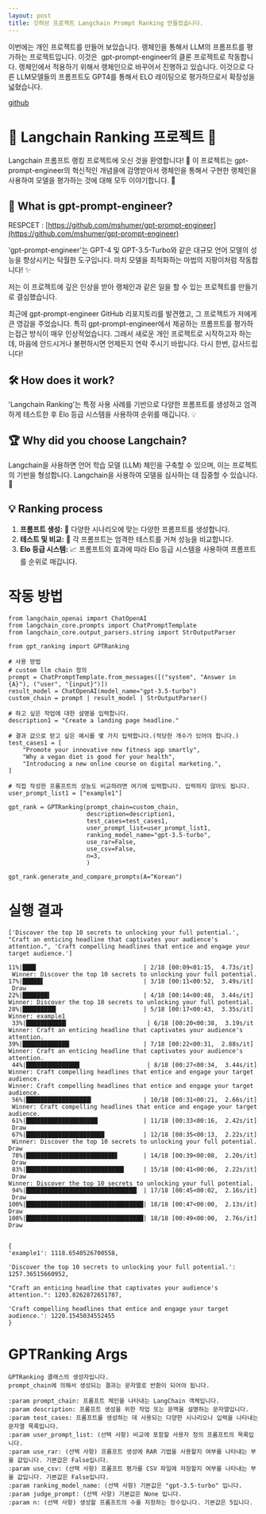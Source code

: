 ```yaml
---
layout: post
title: 깃허브 프로젝트 Langchain Prompt Ranking 만들었습니다.
---
```

이번에는 개인 프로젝트를 만들어 보았습니다. 랭체인을 통해서 LLM의 프롬프트를 평가하는 프로젝트입니다. 이것은  gpt-prompt-engineer의 클론 프로젝트로 작동합니다. 랭체인에서 적용하기 위해서 랭체인으로 바꾸어서 진행하고 있습니다. 이것으로 다른 LLM모델들의 프롬프트도 GPT4를 통해서 ELO 레이팅으로 평가하므로서 확장성을 넓혔습니다. 

[github](https://github.com/hypro2/Langchain_Ranking)



# 🌟 Langchain Ranking 프로젝트 🌟

Langchain 프롬프트 랭킹 프로젝트에 오신 것을 환영합니다! 🎉 이 프로젝트는 gpt-prompt-engineer의 혁신적인 개념을에 감명받아서 랭체인을 통해서 구현한 랭체인을 사용하여 모델을 평가하는 것에 대해 모두 이야기합니다. 🚀

## 🤖 What is gpt-prompt-engineer?

RESPCET : [https://github.com/mshumer/gpt-prompt-engineer](https://github.com/mshumer/gpt-prompt-engineer)

'gpt-prompt-engineer'는 GPT-4 및 GPT-3.5-Turbo와 같은 대규모 언어 모델의 성능을 향상시키는 탁월한 도구입니다. 마치 모델을 최적화하는 마법의 지팡이처럼 작동합니다! ✨

저는 이 프로젝트에 깊은 인상을 받아 랭체인과 같은 일을 할 수 있는 프로젝트를 만들기로 결심했습니다.

최근에 gpt-prompt-engineer GitHub 리포지토리를 발견했고, 그 프로젝트가 저에게 큰 영감을 주었습니다. 특히 gpt-prompt-engineer에서 제공하는 프롬프트를 평가하는접근 방식이 매우 인상적었습니다. 그래서 새로운 개인 프로젝트로 시작하고자 하는데, 마음에 안드시거나 불편하시면 언제든지 연락 주시기 바랍니다. 다시 한번, 감사드립니다!

## 🛠 How does it work?

'Langchain Ranking'는 특정 사용 사례를 기반으로 다양한 프롬프트를 생성하고 엄격하게 테스트한 후 Elo 등급 시스템을 사용하여 순위를 매깁니다. 💡

## 🏆 Why did you choose Langchain?

Langchain을 사용하면 언어 학습 모델 (LLM) 체인을 구축할 수 있으며, 이는 프로젝트의 기반을 형성합니다. Langchain을 사용하여 모델을 심사하는 데 집중할 수 있습니다. 💪

## 💡 Ranking process

1.  **프롬프트 생성:** 🤔 다양한 시나리오에 맞는 다양한 프롬프트를 생성합니다.
2.  **테스트 및 비교:** 🧪 각 프롬프트는 엄격한 테스트를 거쳐 성능을 비교합니다.
3.  **Elo 등급 시스템:** 📈 프롬프트의 효과에 따라 Elo 등급 시스템을 사용하여 프롬프트를 순위로 매깁니다.

# 작동 방법

```
from langchain_openai import ChatOpenAI
from langchain_core.prompts import ChatPromptTemplate
from langchain_core.output_parsers.string import StrOutputParser

from gpt_ranking import GPTRanking

# 사용 방법
# custom llm chain 정의
prompt = ChatPromptTemplate.from_messages([("system", "Answer in {A}"), ("user", "{input}")])
result_model = ChatOpenAI(model_name="gpt-3.5-turbo")
custom_chain = prompt | result_model | StrOutputParser()

# 하고 싶은 작업에 대한 설명을 입력합니다.
description1 = "Create a landing page headline."

# 결과 값으로 받고 싶은 예시를 몇 가지 입력합니다.(적당한 개수가 있어야 합니다.)
test_cases1 = [
    "Promote your innovative new fitness app smartly",
    "Why a vegan diet is good for your health",
    "Introducing a new online course on digital marketing.",
]

# 직접 작성한 프롬프트의 성능도 비교하려면 여기에 입력합니다. 입력하지 않아도 됩니다.
user_prompt_list1 = ["example1"]

gpt_rank = GPTRanking(prompt_chain=custom_chain,
                      description=description1,
                      test_cases=test_cases1,
                      user_prompt_list=user_prompt_list1,
                      ranking_model_name="gpt-3.5-turbo",
                      use_rar=False,
                      use_csv=False,
                      n=3,
                      )

gpt_rank.generate_and_compare_prompts(A="Korean")
```

# 실행 결과

```
['Discover the top 10 secrets to unlocking your full potential.', "Craft an enticing headline that captivates your audience's attention.", 'Craft compelling headlines that entice and engage your target audience.']

11%|███▊                              | 2/18 [00:09<01:15,  4.73s/it]
 Winner: Discover the top 10 secrets to unlocking your full potential.
17%|█████▋                            | 3/18 [00:11<00:52,  3.49s/it]
 Draw
22%|███████▌                          | 4/18 [00:14<00:48,  3.44s/it]
Winner: Discover the top 10 secrets to unlocking your full potential.
28%|█████████▍                        | 5/18 [00:17<00:43,  3.35s/it]
Winner: example1
 33%|███████████▎                      | 6/18 [00:20<00:38,  3.19s/it
Winner: Craft an enticing headline that captivates your audience's attention.
39%|█████████████▏                    | 7/18 [00:22<00:31,  2.88s/it]
Winner: Craft an enticing headline that captivates your audience's attention.
 44%|███████████████                   | 8/18 [00:27<00:34,  3.44s/it]
Winner: Craft compelling headlines that entice and engage your target audience.
Winner: Craft compelling headlines that entice and engage your target audience.
 56%|██████████████████▎              | 10/18 [00:31<00:21,  2.66s/it]
 Winner: Craft compelling headlines that entice and engage your target audience.
 61%|████████████████████▏            | 11/18 [00:33<00:16,  2.42s/it]
 Draw
 67%|██████████████████████           | 12/18 [00:35<00:13,  2.22s/it]
 Winner: Discover the top 10 secrets to unlocking your full potential.
Draw
 78%|█████████████████████████▋       | 14/18 [00:39<00:08,  2.20s/it]
 Draw
 83%|███████████████████████████▌     | 15/18 [00:41<00:06,  2.22s/it]
 Draw
Winner: Discover the top 10 secrets to unlocking your full potential.
 94%|███████████████████████████████▏ | 17/18 [00:45<00:02,  2.16s/it]
 Draw
100%|█████████████████████████████████| 18/18 [00:47<00:00,  2.13s/it]
Draw
100%|█████████████████████████████████| 18/18 [00:49<00:00,  2.76s/it]
Draw


{
'example1': 1118.6540526700558,

'Discover the top 10 secrets to unlocking your full potential.': 1257.36515660952,

"Craft an enticing headline that captivates your audience's attention.": 1203.8262872651787,

'Craft compelling headlines that entice and engage your target audience.': 1220.1545034552455
}
```

# GPTRanking Args

```
GPTRanking 클래스의 생성자입니다.
prompt_chain에 의해서 생성되는 결과는 문자열로 반환이 되어야 됩니다.

:param prompt_chain: 프롬프트 체인을 나타내는 LangChain 객체입니다.
:param description: 프롬프트 생성을 위한 작업 또는 문맥을 설명하는 문자열입니다.
:param test_cases: 프롬프트를 생성하는 데 사용되는 다양한 시나리오나 입력을 나타내는 문자열 목록입니다.
:param user_prompt_list: (선택 사항) 비교에 포함할 사용자 정의 프롬프트의 목록입니다.
:param use_rar: (선택 사항) 프롬프트 생성에 RAR 기법을 사용할지 여부를 나타내는 부울 값입니다. 기본값은 False입니다.
:param use_csv: (선택 사항) 프롬프트 평가를 CSV 파일에 저장할지 여부를 나타내는 부울 값입니다. 기본값은 False입니다.
:param ranking_model_name: (선택 사항) 기본값은 "gpt-3.5-turbo" 입니다.
:param judge_prompt: (선택 사항) 기본값은 None 입니다.
:param n: (선택 사항) 생성할 프롬프트의 수를 지정하는 정수입니다. 기본값은 5입니다.
```
